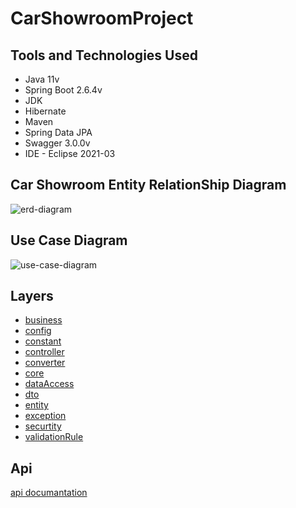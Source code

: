 # CarShowroomProject

## Tools and Technologies Used
- Java 11v
- Spring Boot 2.6.4v
- JDK
- Hibernate
- Maven
- Spring Data JPA
- Swagger 3.0.0v
- IDE - Eclipse 2021-03

## Car Showroom Entity RelationShip Diagram
![erd-diagram](https://github.com/zeynepsl/CarShowroomProject/blob/master/images/car-showroom-db.PNG)

## Use Case Diagram 

![use-case-diagram](https://github.com/zeynepsl/CarShowroomProject/blob/master/images/car-showroom-use-case-diagram.jpg)

## Layers
- [business](https://github.com/zeynepsl/CarShowroomProject/tree/master/carShowroomManagementSystem/src/main/java/uniProject/carShowroomManagementSystem/business)
- [config](https://github.com/zeynepsl/CarShowroomProject/tree/master/carShowroomManagementSystem/src/main/java/uniProject/carShowroomManagementSystem/config)
- [constant](https://github.com/zeynepsl/CarShowroomProject/tree/master/carShowroomManagementSystem/src/main/java/uniProject/carShowroomManagementSystem/constant)
- [controller](https://github.com/zeynepsl/CarShowroomProject/tree/master/carShowroomManagementSystem/src/main/java/uniProject/carShowroomManagementSystem/controller)
- [converter](https://github.com/zeynepsl/CarShowroomProject/tree/master/carShowroomManagementSystem/src/main/java/uniProject/carShowroomManagementSystem/converter)
- [core](https://github.com/zeynepsl/CarShowroomProject/tree/master/carShowroomManagementSystem/src/main/java/uniProject/carShowroomManagementSystem/core)
- [dataAccess](https://github.com/zeynepsl/CarShowroomProject/tree/master/carShowroomManagementSystem/src/main/java/uniProject/carShowroomManagementSystem/dataAccess)
- [dto](https://github.com/zeynepsl/CarShowroomProject/tree/master/carShowroomManagementSystem/src/main/java/uniProject/carShowroomManagementSystem/dto)
- [entity](https://github.com/zeynepsl/CarShowroomProject/tree/master/carShowroomManagementSystem/src/main/java/uniProject/carShowroomManagementSystem/entity)
- [exception](https://github.com/zeynepsl/CarShowroomProject/tree/master/carShowroomManagementSystem/src/main/java/uniProject/carShowroomManagementSystem/exception)
- [securtity](https://github.com/zeynepsl/CarShowroomProject/tree/master/carShowroomManagementSystem/src/main/java/uniProject/carShowroomManagementSystem/security)
- [validationRule](https://github.com/zeynepsl/CarShowroomProject/tree/master/carShowroomManagementSystem/src/main/java/uniProject/carShowroomManagementSystem/validationRule)

## Api
[api documantation](https://github.com/zeynepsl/CarShowroomProject/blob/master/images/api.png)
